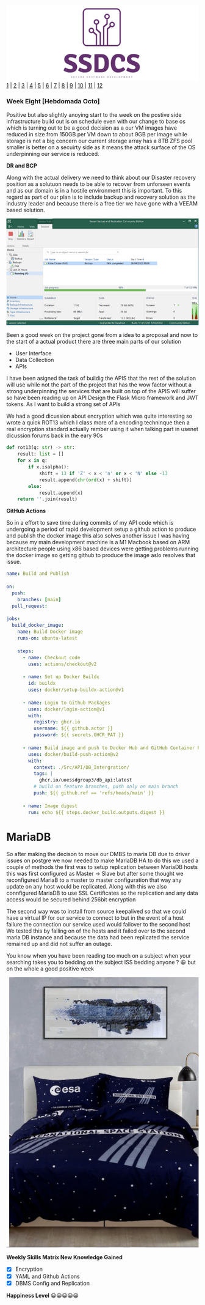 ![Logo](Images/Logo.png)
[1](/MyPortfolio/SSDCS/Unit01.html) | [2](/MyPortfolio/SSDCS/Unit02.html) | [3](/MyPortfolio/SSDCS/Unit03.html) | [4](/MyPortfolio/SSDCS/Unit04.html) | [5](/MyPortfolio/SSDCS/Unit05.html) | [6](/MyPortfolio/SSDCS/Unit06.html) | [7](/MyPortfolio/SSDCS/Unit07.html) | [8](/MyPortfolio/SSDCS/Unit08.html) | [9](/MyPortfolio/SSDCS/Unit09.html) | [10](/MyPortfolio/SSDCS/Unit10.html) | [11](/MyPortfolio/SSDCS/Unit11.html) | [12](/MyPortfolio/SSDCS/Unit12.html)
### Week Eight [Hebdomada Octo]

Positive but also slightly anoying start to the week on the postive side infrastructure build out is on schedule even with our change to base os which is turning out to be a good decision as a our VM images have reduced in size from 150GB per VM down to about 9GB per image while storage is not a big concern our current storage array has a 8TB ZFS pool smaller is better on a secuirty side as it means the attack surface of the OS underpinning our service is reduced. 

**DR and BCP**

Along with the actual delivery we need to think about our Disaster recovery position as a solutuon needs to be able to recover from unforseen events and as our domain is in a hostile environment this is important. To this regard as part of our plan is to include backup and recovery solution as the industry leader and because there is a free tier we have gone with a VEEAM based solution.

![Backup](Images/backup.png)

Been a good week on the project gone from a idea to a proposal and now to the start of a actual product there are three main parts of our solution

* User Interface
* Data Collection
* APIs

I have been asigned the task of buildig the APIS that the rest of the solution will use while not the part of the project that has the wow factor without a strong underpinning the services that are built on top of the APIS will suffer so have been reading up on API Design the Flask Micro framework and JWT tokens. As I want to build a strong set of APIs 

We had a good dicussion about encryption which was quite interesting so wrote a quick ROT13 which I class more of a encoding techninque then a real encryption standard actually rember using it when talking part in usenet dicussion forums back in the eary 90s

```python
def rot13(q: str) -> str:
    result: list = []
    for x in q:
        if x.isalpha():
            shift = 13 if 'Z' < x < 'n' or x < 'N' else -13
            result.append(chr(ord(x) + shift))
        else:
            result.append(x)
    return ''.join(result)
```

**GitHub Actions**

So in a effort to save time during commits of my API code which is undergoing a period of rapid development setup a github action to produce and publish the docker image this also solves another issue I was having because my main development machine is a M1 Macbook based on ARM architecture people using x86 based devices were getting problems running the docker image so getting github to produce the image aslo resolves that issue.



```yml
name: Build and Publish

on:
  push:
    branches: [main]
  pull_request:

jobs:
  build_docker_image:
    name: Build Docker image
    runs-on: ubuntu-latest

    steps:
      - name: Checkout code
        uses: actions/checkout@v2

      - name: Set up Docker Buildx
        id: buildx
        uses: docker/setup-buildx-action@v1

      - name: Login to Github Packages
        uses: docker/login-action@v1
        with:
          registry: ghcr.io
          username: ${{ github.actor }}
          password: ${{ secrets.GHCR_PAT }}
  
      - name: Build image and push to Docker Hub and GitHub Container Registry
        uses: docker/build-push-action@v2
        with:
          context: ./Src/API/DB_Intergration/
          tags: |
            ghcr.io/uoessdgroup3/db_api:latest
          # build on feature branches, push only on main branch
          push: ${{ github.ref == 'refs/heads/main' }}

      - name: Image digest
        run: echo ${{ steps.docker_build.outputs.digest }}
```

# MariaDB

So after making the decison to move our DMBS to maria DB due to driver issues on postgre we now needed to make MariaDB HA to do this we used a couple of methods the first was to setup replication between MariaDB hosts this was first configured as Master -> Slave but after some thought we reconfigured MariaB to a master to master configuration that way any update on any host would be replicated. Along with this we also connfigured MariaDB to use SSL Certificates so the replication and any data access would be secured behind 256bit encryption

The second way was to install from source keepalived so that we could have a virtual IP for our service to connect to but in the event of a host failure the connection our service used would failover to the second host We tested this by failing on of the hosts and it failed over to the second maria DB instance and because the data had been replicated the service remained up and did not suffer an outage. 

You know when you have been reading too much on a subject when your searching takes you to bedding on the subject ISS bedding anyone ? 😀 but on the whole a good positive week

![Logo](Images/Bedding.png)

**Weekly Skills Matrix New Knowledge Gained**

- [x] Encryption
- [x] YAML and Github Actions
- [x] DBMS Config and Replication

**Happiness Level**
😀😀😀😀😀
